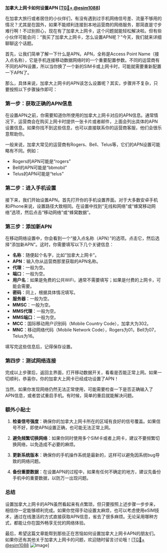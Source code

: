 **加拿大上网卡如何设置APN [[TG💪+ @esim1088](https://t.me/s/esim1088)]**

在加拿大旅行或者居住的小伙伴们，有没有遇到过手机网络信号差、流量不够用的情况？尤其是在国外，如果不能顺利连接到本地运营商的网络服务，那简直是寸步难行啊！不过别担心，现在有了加拿大上网卡，这个问题就能轻松解决啦。但有些小伙伴可能会问：“我买了加拿大上网卡，怎么设置APN呢？”今天，我们就来详细聊聊这个话题。

首先，让我们简单了解一下什么是APN。APN，全称是Access Point Name（接入点名称），它是手机连接移动数据网络时的一个重要配置参数。不同的运营商有不同的APN设置，所以当你换了一个新的SIM卡或上网卡时，可能就需要重新配置一下APN了。

那么，具体来说，加拿大上网卡的APN该怎么设置呢？其实，步骤并不复杂，只要按照以下步骤操作即可：

### **第一步：获取正确的APN信息**
在设置APN之前，你需要知道你所使用的加拿大上网卡对应的APN信息。通常情况下，运营商会在购买上网卡时提供一张卡片或者邮件，上面会列出具体的APN设置信息。如果你找不到这些信息，也可以直接联系你的运营商客服，他们会很乐意帮助你。

一般来说，加拿大常见的运营商有Rogers、Bell、Telus等，它们的APN设置可能略有不同。例如：
- Rogers的APN可能是“rogers”
- Bell的APN可能是“bbmobil”
- Telus的APN可能是“telus”

### **第二步：进入手机设置**
接下来，我们开始设置APN。首先打开你的手机设置界面。对于大多数安卓手机和iPhone来说，设置路径大致相同。在设置中找到“无线和网络”或“蜂窝移动网络”选项，然后点击“移动网络”或“蜂窝数据”。

### **第三步：添加新APN**
在移动网络设置中，你会看到一个“接入点名称（APN）”的选项。点击它，然后选择“添加新APN”。这时，你需要填写以下几个关键信息：

- **名称**：随便起个名字，比如“加拿大上网卡”。
- **APN**：输入你从运营商那里获取的APN名称。
- **代理**：一般为空。
- **端口**：一般为空。
- **用户名**：如果是免费的公共WiFi，通常不需要填写；如果是付费的上网卡，可能会需要。
- **密码**：同上，根据具体情况填写。
- **服务器**：一般为空。
- **MMSC**：一般为空。
- **MMS代理**：一般为空。
- **MMS端口**：一般为空。
- **MCC**：国际移动用户识别码（Mobile Country Code），加拿大为302。
- **MNC**：移动网络代码（Mobile Network Code），Rogers为01，Bell为07，Telus为16。

填写完这些信息后，记得保存设置。

### **第四步：测试网络连接**
完成以上步骤后，返回主界面，打开移动数据开关，看看是否能正常上网。如果一切顺利，恭喜你，你的加拿大上网卡已经成功设置了APN！

当然，如果你发现网络仍然无法正常使用，可能需要检查一下是否正确输入了APN信息，或者尝试重启手机。有时候，简单的重启就能解决问题。

### **额外小贴士**
1. **检查信号强度**：确保你的加拿大上网卡所在的区域有良好的信号覆盖。如果信号不好，即使APN设置正确，也可能无法正常上网。
   
2. **避免频繁切换网络**：如果你同时使用多个SIM卡或者上网卡，建议不要频繁切换网络，以免造成不必要的麻烦。

3. **更新系统版本**：确保你的手机操作系统是最新的，这样可以避免因系统bug导致的网络问题。

4. **备份重要数据**：在设置APN的过程中，如果有任何不确定的地方，建议先备份手机中的重要数据，以防万一出现问题。

### **总结**
设置加拿大上网卡的APN虽然看起来有点繁琐，但只要按照上述步骤一步步来，相信你一定能够顺利完成。如果你觉得手动设置太麻烦，也可以考虑使用eSIM技术，通过在线激活的方式直接获取APN信息，省去了很多麻烦。无论采用哪种方式，都能让你在国外畅享无忧的网络体验。

最后，希望这篇文章能帮到那些正在苦恼如何设置加拿大上网卡APN的朋友们。如果你还有其他关于加拿大上网卡的问题，欢迎随时留言讨论哦！[[TG💪+ @esim1088](https://t.me/s/esim1088) ![Image](https://i.postimg.cc/4NQfJmqS/Snipaste-2025-05-13-00-14-12.png)]